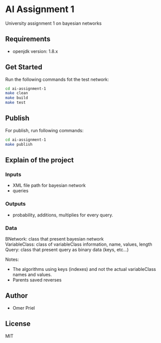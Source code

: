 # AI Assignment 1

University assignment 1 on bayesian networks

## Requirements

- openjdk version: 1.8.x

## Get Started

Run the following commands fot the test network:

```bash
cd ai-assignment-1
make clean
make build
make test
```

## Publish

For publish, run following commands:

```bash
cd ai-assignment-1
make publish
```

## Explain of the project

### Inputs

* XML file path for bayesian network
* queries

### Outputs
* probability, additions, multiplies for every query.

### Data

BNetwork: class that present bayesian network \
VariableClass: class of variableClass information, name, values, length\
Query: class that present query as binary data (keys, etc...)

Notes:
* The algorithms using keys (indexes) and not the actual variableClass names and values.
* Parents saved reverses

## Author

- Omer Priel

## License

MIT
